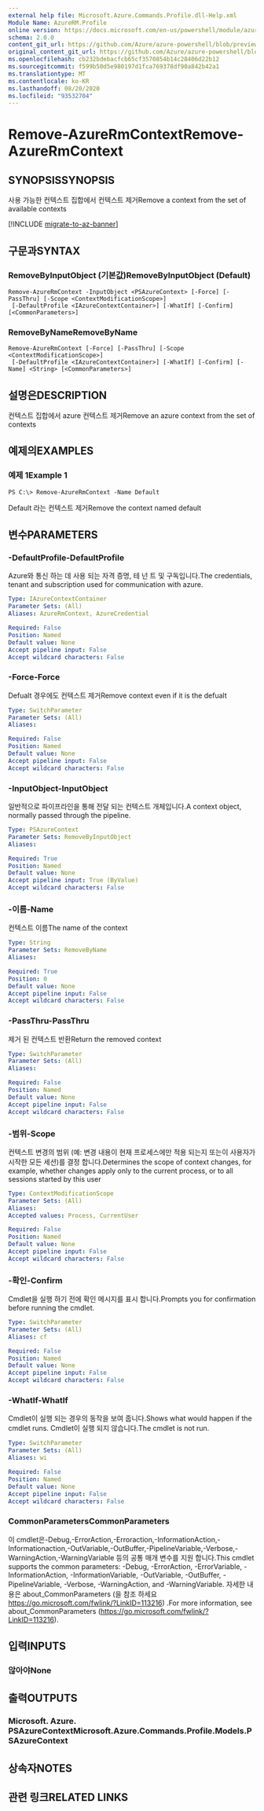 ```yaml
---
external help file: Microsoft.Azure.Commands.Profile.dll-Help.xml
Module Name: AzureRM.Profile
online version: https://docs.microsoft.com/en-us/powershell/module/azurerm.profile/remove-azurermcontext
schema: 2.0.0
content_git_url: https://github.com/Azure/azure-powershell/blob/preview/src/ResourceManager/Profile/Commands.Profile/help/Remove-AzureRmContext.md
original_content_git_url: https://github.com/Azure/azure-powershell/blob/preview/src/ResourceManager/Profile/Commands.Profile/help/Remove-AzureRmContext.md
ms.openlocfilehash: cb232bdebacfcb65cf3570854b14c28406d22b12
ms.sourcegitcommit: f599b50d5e980197d1fca769378df90a842b42a1
ms.translationtype: MT
ms.contentlocale: ko-KR
ms.lasthandoff: 08/20/2020
ms.locfileid: "93532704"
---
```

# <span data-ttu-id="0300e-101">Remove-AzureRmContext</span><span class="sxs-lookup"><span data-stu-id="0300e-101">Remove-AzureRmContext</span></span>

## <span data-ttu-id="0300e-102">SYNOPSIS</span><span class="sxs-lookup"><span data-stu-id="0300e-102">SYNOPSIS</span></span>
<span data-ttu-id="0300e-103">사용 가능한 컨텍스트 집합에서 컨텍스트 제거</span><span class="sxs-lookup"><span data-stu-id="0300e-103">Remove a context from the set of available contexts</span></span>

[!INCLUDE [migrate-to-az-banner](../../includes/migrate-to-az-banner.md)]

## <span data-ttu-id="0300e-104">구문과</span><span class="sxs-lookup"><span data-stu-id="0300e-104">SYNTAX</span></span>

### <span data-ttu-id="0300e-105">RemoveByInputObject (기본값)</span><span class="sxs-lookup"><span data-stu-id="0300e-105">RemoveByInputObject (Default)</span></span>
```
Remove-AzureRmContext -InputObject <PSAzureContext> [-Force] [-PassThru] [-Scope <ContextModificationScope>]
 [-DefaultProfile <IAzureContextContainer>] [-WhatIf] [-Confirm] [<CommonParameters>]
```

### <span data-ttu-id="0300e-106">RemoveByName</span><span class="sxs-lookup"><span data-stu-id="0300e-106">RemoveByName</span></span>
```
Remove-AzureRmContext [-Force] [-PassThru] [-Scope <ContextModificationScope>]
 [-DefaultProfile <IAzureContextContainer>] [-WhatIf] [-Confirm] [-Name] <String> [<CommonParameters>]
```

## <span data-ttu-id="0300e-107">설명은</span><span class="sxs-lookup"><span data-stu-id="0300e-107">DESCRIPTION</span></span>
<span data-ttu-id="0300e-108">컨텍스트 집합에서 azure 컨텍스트 제거</span><span class="sxs-lookup"><span data-stu-id="0300e-108">Remove an azure context from the set of contexts</span></span>

## <span data-ttu-id="0300e-109">예제의</span><span class="sxs-lookup"><span data-stu-id="0300e-109">EXAMPLES</span></span>

### <span data-ttu-id="0300e-110">예제 1</span><span class="sxs-lookup"><span data-stu-id="0300e-110">Example 1</span></span>
```
PS C:\> Remove-AzureRmContext -Name Default
```

<span data-ttu-id="0300e-111">Default 라는 컨텍스트 제거</span><span class="sxs-lookup"><span data-stu-id="0300e-111">Remove the context named default</span></span>

## <span data-ttu-id="0300e-112">변수</span><span class="sxs-lookup"><span data-stu-id="0300e-112">PARAMETERS</span></span>

### <span data-ttu-id="0300e-113">-DefaultProfile</span><span class="sxs-lookup"><span data-stu-id="0300e-113">-DefaultProfile</span></span>
<span data-ttu-id="0300e-114">Azure와 통신 하는 데 사용 되는 자격 증명, 테 넌 트 및 구독입니다.</span><span class="sxs-lookup"><span data-stu-id="0300e-114">The credentials, tenant and subscription used for communication with azure.</span></span>

```yaml
Type: IAzureContextContainer
Parameter Sets: (All)
Aliases: AzureRmContext, AzureCredential

Required: False
Position: Named
Default value: None
Accept pipeline input: False
Accept wildcard characters: False
```

### <span data-ttu-id="0300e-115">-Force</span><span class="sxs-lookup"><span data-stu-id="0300e-115">-Force</span></span>
<span data-ttu-id="0300e-116">Defualt 경우에도 컨텍스트 제거</span><span class="sxs-lookup"><span data-stu-id="0300e-116">Remove context even if it is the defualt</span></span>

```yaml
Type: SwitchParameter
Parameter Sets: (All)
Aliases: 

Required: False
Position: Named
Default value: None
Accept pipeline input: False
Accept wildcard characters: False
```

### <span data-ttu-id="0300e-117">-InputObject</span><span class="sxs-lookup"><span data-stu-id="0300e-117">-InputObject</span></span>
<span data-ttu-id="0300e-118">일반적으로 파이프라인을 통해 전달 되는 컨텍스트 개체입니다.</span><span class="sxs-lookup"><span data-stu-id="0300e-118">A context object, normally passed through the pipeline.</span></span>

```yaml
Type: PSAzureContext
Parameter Sets: RemoveByInputObject
Aliases: 

Required: True
Position: Named
Default value: None
Accept pipeline input: True (ByValue)
Accept wildcard characters: False
```

### <span data-ttu-id="0300e-119">-이름</span><span class="sxs-lookup"><span data-stu-id="0300e-119">-Name</span></span>
<span data-ttu-id="0300e-120">컨텍스트 이름</span><span class="sxs-lookup"><span data-stu-id="0300e-120">The name of the context</span></span>

```yaml
Type: String
Parameter Sets: RemoveByName
Aliases: 

Required: True
Position: 0
Default value: None
Accept pipeline input: False
Accept wildcard characters: False
```

### <span data-ttu-id="0300e-121">-PassThru</span><span class="sxs-lookup"><span data-stu-id="0300e-121">-PassThru</span></span>
<span data-ttu-id="0300e-122">제거 된 컨텍스트 반환</span><span class="sxs-lookup"><span data-stu-id="0300e-122">Return the removed context</span></span>

```yaml
Type: SwitchParameter
Parameter Sets: (All)
Aliases: 

Required: False
Position: Named
Default value: None
Accept pipeline input: False
Accept wildcard characters: False
```

### <span data-ttu-id="0300e-123">-범위</span><span class="sxs-lookup"><span data-stu-id="0300e-123">-Scope</span></span>
<span data-ttu-id="0300e-124">컨텍스트 변경의 범위 (예: 변경 내용이 현재 프로세스에만 적용 되는지 또는이 사용자가 시작한 모든 세션)를 결정 합니다.</span><span class="sxs-lookup"><span data-stu-id="0300e-124">Determines the scope of context changes, for example, whether changes apply only to the current process, or to all sessions started by this user</span></span>

```yaml
Type: ContextModificationScope
Parameter Sets: (All)
Aliases: 
Accepted values: Process, CurrentUser

Required: False
Position: Named
Default value: None
Accept pipeline input: False
Accept wildcard characters: False
```

### <span data-ttu-id="0300e-125">-확인</span><span class="sxs-lookup"><span data-stu-id="0300e-125">-Confirm</span></span>
<span data-ttu-id="0300e-126">Cmdlet을 실행 하기 전에 확인 메시지를 표시 합니다.</span><span class="sxs-lookup"><span data-stu-id="0300e-126">Prompts you for confirmation before running the cmdlet.</span></span>

```yaml
Type: SwitchParameter
Parameter Sets: (All)
Aliases: cf

Required: False
Position: Named
Default value: None
Accept pipeline input: False
Accept wildcard characters: False
```

### <span data-ttu-id="0300e-127">-WhatIf</span><span class="sxs-lookup"><span data-stu-id="0300e-127">-WhatIf</span></span>
<span data-ttu-id="0300e-128">Cmdlet이 실행 되는 경우의 동작을 보여 줍니다.</span><span class="sxs-lookup"><span data-stu-id="0300e-128">Shows what would happen if the cmdlet runs.</span></span>
<span data-ttu-id="0300e-129">Cmdlet이 실행 되지 않습니다.</span><span class="sxs-lookup"><span data-stu-id="0300e-129">The cmdlet is not run.</span></span>

```yaml
Type: SwitchParameter
Parameter Sets: (All)
Aliases: wi

Required: False
Position: Named
Default value: None
Accept pipeline input: False
Accept wildcard characters: False
```

### <span data-ttu-id="0300e-130">CommonParameters</span><span class="sxs-lookup"><span data-stu-id="0300e-130">CommonParameters</span></span>
<span data-ttu-id="0300e-131">이 cmdlet은-Debug,-ErrorAction,-Erroraction,-InformationAction,-Informationaction,-OutVariable,-OutBuffer,-PipelineVariable,-Verbose,-WarningAction,-WarningVariable 등의 공통 매개 변수를 지원 합니다.</span><span class="sxs-lookup"><span data-stu-id="0300e-131">This cmdlet supports the common parameters: -Debug, -ErrorAction, -ErrorVariable, -InformationAction, -InformationVariable, -OutVariable, -OutBuffer, -PipelineVariable, -Verbose, -WarningAction, and -WarningVariable.</span></span> <span data-ttu-id="0300e-132">자세한 내용은 about_CommonParameters (을 참조 하세요 https://go.microsoft.com/fwlink/?LinkID=113216) .</span><span class="sxs-lookup"><span data-stu-id="0300e-132">For more information, see about_CommonParameters (https://go.microsoft.com/fwlink/?LinkID=113216).</span></span>

## <span data-ttu-id="0300e-133">입력</span><span class="sxs-lookup"><span data-stu-id="0300e-133">INPUTS</span></span>

### <span data-ttu-id="0300e-134">않아야</span><span class="sxs-lookup"><span data-stu-id="0300e-134">None</span></span>

## <span data-ttu-id="0300e-135">출력</span><span class="sxs-lookup"><span data-stu-id="0300e-135">OUTPUTS</span></span>

### <span data-ttu-id="0300e-136">Microsoft. Azure. PSAzureContext</span><span class="sxs-lookup"><span data-stu-id="0300e-136">Microsoft.Azure.Commands.Profile.Models.PSAzureContext</span></span>

## <span data-ttu-id="0300e-137">상속자</span><span class="sxs-lookup"><span data-stu-id="0300e-137">NOTES</span></span>

## <span data-ttu-id="0300e-138">관련 링크</span><span class="sxs-lookup"><span data-stu-id="0300e-138">RELATED LINKS</span></span>

